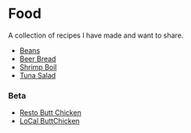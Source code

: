 Food
====

A collection of recipes I have made and want to share.

* [Beans](/recipes/Beans.md)
* [Beer Bread](/recipes/BeerBread.md)
* [Shrimp Boil](/recipes/ShrimpBoil.md)
* [Tuna Salad](/recipes/TunaSalad.md)

### Beta

* [Resto Butt Chicken](/recipes/_beta/Resto.md)
* [LoCal ButtChicken](/recipes/_beta/LoCal.md)